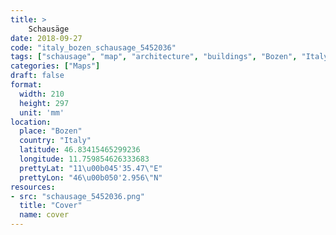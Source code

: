 ```yaml
---
title: > 
    Schausäge
date: 2018-09-27
code: "italy_bozen_schausage_5452036"
tags: ["schausage", "map", "architecture", "buildings", "Bozen", "Italy"]
categories: ["Maps"]
draft: false
format:
  width: 210
  height: 297
  unit: 'mm'
location:
  place: "Bozen"
  country: "Italy"
  latitude: 46.83415465299236
  longitude: 11.759854626333683
  prettyLat: "11\u00b045'35.47\"E"
  prettyLon: "46\u00b050'2.956\"N"
resources:
- src: "schausage_5452036.png"
  title: "Cover"
  name: cover
---
```

